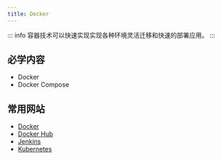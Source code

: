 ```yaml
---
title: Docker
---
```

::: info
容器技术可以快速实现实现各种环境灵活迁移和快速的部署应用。
:::
## 必学内容
- Docker
- Docker Compose

## 常用网站
- [Docker](https://docs.docker.com/engine/install/ubuntu/)
- [Docker Hub](https://hub.docker.com/search)
- [Jenkins](https://www.jenkins.io/)
- [Kubernetes](http://kubernetes.p2hp.com/docs/)
